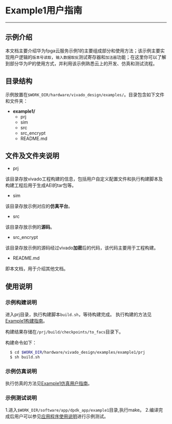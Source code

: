 # Example1用户指南

---

## 示例介绍

本文档主要介绍华为fpga云服务示例1的主要组成部分和使用方法；该示例主要实现用户逻辑的`版本号读取`，`输入数据取反`测试寄存器和`加法器`功能；在这里你可以了解到部分华为IP的使用方式，并利用该示例熟悉云上的开发、仿真和测试流程。

## 目录结构

示例放置在`$WORK_DIR/hardware/vivado_design/examples/`。目录包含如下文件和文件夹：

- **example1/**
  - prj
  - sim
  - src
  - src_encrypt  
  - README.md 

## 文件及文件夹说明

- prj  

该目录存放vivado工程构建的信息，包括用户自定义配置文件和执行构建脚本及构建工程后用于生成AEI的tar包等。

- sim  

该目录存放示例对应的**仿真平台**。

- src  

该目录存放示例的**源码**。

- src_encrypt  

该目录存放示例的源码经过vivado**加密**后的代码，该代码主要用于工程构建。

- README.md  

即本文档，用于介绍其他文档。

## 使用说明

### 示例构建说明

进入prj目录，执行构建脚本`build.sh`，等待构建完成。
执行构建的方法见[Example1构建指南](./prj/readme.md)。

构建结果存储在`/prj/build/checkpoints/to_facs`目录下。

构建命令如下：

```bash
  $ cd $WORK_DIR/hardware/vivado_design/examples/example1/prj
  $ sh build.sh
```

### 示例仿真说明

执行仿真的方法见[Example1仿真用户指南](./sim/readme.md)。

### 示例测试说明

1.进入`$WORK_DIR/software/app/dpdk_app/example1`目录,执行make。
2.编译完成后用户可以参见[应用程序使用说明](../../../../software/app/dpdk_app/readme.md)进行示例测试。
